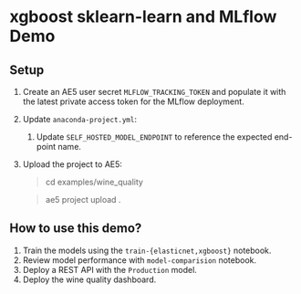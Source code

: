 # xgboost sklearn-learn and MLflow Demo


## Setup
1. Create an AE5 user secret `MLFLOW_TRACKING_TOKEN` and populate it with the latest private access token for the MLflow deployment.
2. Update `anaconda-project.yml`:
   1. Update `SELF_HOSTED_MODEL_ENDPOINT` to reference the expected end-point name. 
3. Upload the project to AE5:
    > cd examples/wine_quality

    > ae5 project upload . 

## How to use this demo?
1. Train the models using the `train-{elasticnet,xgboost}` notebook.
2. Review model performance with `model-comparision` notebook.
2. Deploy a REST API with the `Production` model.
3. Deploy the wine quality dashboard.
